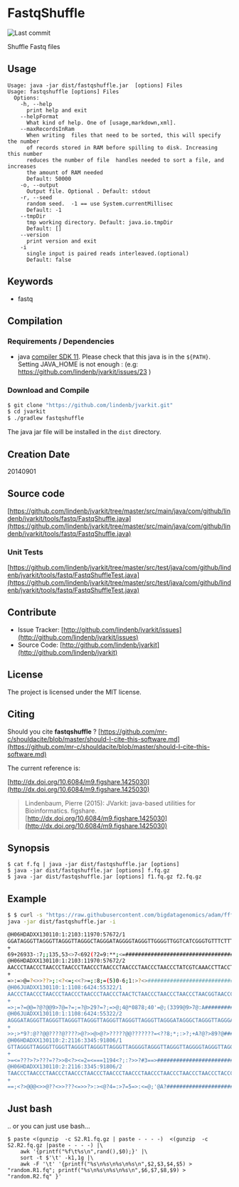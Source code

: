 # FastqShuffle

![Last commit](https://img.shields.io/github/last-commit/lindenb/jvarkit.png)

Shuffle Fastq files


## Usage

```
Usage: java -jar dist/fastqshuffle.jar  [options] Files
Usage: fastqshuffle [options] Files
  Options:
    -h, --help
      print help and exit
    --helpFormat
      What kind of help. One of [usage,markdown,xml].
    --maxRecordsInRam
      When writing  files that need to be sorted, this will specify the number 
      of records stored in RAM before spilling to disk. Increasing this number 
      reduces the number of file  handles needed to sort a file, and increases 
      the amount of RAM needed
      Default: 50000
    -o, --output
      Output file. Optional . Default: stdout
    -r, --seed
      random seed.  -1 == use System.currentMillisec
      Default: -1
    --tmpDir
      tmp working directory. Default: java.io.tmpDir
      Default: []
    --version
      print version and exit
    -i
      single input is paired reads interleaved.(optional)
      Default: false

```


## Keywords

 * fastq


## Compilation

### Requirements / Dependencies

* java [compiler SDK 11](https://jdk.java.net/11/). Please check that this java is in the `${PATH}`. Setting JAVA_HOME is not enough : (e.g: https://github.com/lindenb/jvarkit/issues/23 )


### Download and Compile

```bash
$ git clone "https://github.com/lindenb/jvarkit.git"
$ cd jvarkit
$ ./gradlew fastqshuffle
```

The java jar file will be installed in the `dist` directory.


## Creation Date

20140901

## Source code 

[https://github.com/lindenb/jvarkit/tree/master/src/main/java/com/github/lindenb/jvarkit/tools/fastq/FastqShuffle.java](https://github.com/lindenb/jvarkit/tree/master/src/main/java/com/github/lindenb/jvarkit/tools/fastq/FastqShuffle.java)

### Unit Tests

[https://github.com/lindenb/jvarkit/tree/master/src/test/java/com/github/lindenb/jvarkit/tools/fastq/FastqShuffleTest.java](https://github.com/lindenb/jvarkit/tree/master/src/test/java/com/github/lindenb/jvarkit/tools/fastq/FastqShuffleTest.java)


## Contribute

- Issue Tracker: [http://github.com/lindenb/jvarkit/issues](http://github.com/lindenb/jvarkit/issues)
- Source Code: [http://github.com/lindenb/jvarkit](http://github.com/lindenb/jvarkit)

## License

The project is licensed under the MIT license.

## Citing

Should you cite **fastqshuffle** ? [https://github.com/mr-c/shouldacite/blob/master/should-I-cite-this-software.md](https://github.com/mr-c/shouldacite/blob/master/should-I-cite-this-software.md)

The current reference is:

[http://dx.doi.org/10.6084/m9.figshare.1425030](http://dx.doi.org/10.6084/m9.figshare.1425030)

> Lindenbaum, Pierre (2015): JVarkit: java-based utilities for Bioinformatics. figshare.
> [http://dx.doi.org/10.6084/m9.figshare.1425030](http://dx.doi.org/10.6084/m9.figshare.1425030)


## Synopsis

```
$ cat f.fq | java -jar dist/fastqshuffle.jar [options] 
$ java -jar dist/fastqshuffle.jar [options] f.fq.gz
$ java -jar dist/fastqshuffle.jar [options] f1.fq.gz f2.fq.gz

```


## Example

```bash
$ $ curl -s "https://raw.githubusercontent.com/bigdatagenomics/adam/fff8ae259e8f6958eefd8de9a3ec39d33392fb21/adam-core/src/test/resources/interleaved_fastq_sample1.fq" |\
java -jar dist/fastqshuffle.jar -i

@H06HDADXX130110:1:2103:11970:57672/1
GGATAGGGTTAGGGTTAGGGTTAGGGCTAGGGATAGGGGTAGGGTTGGGGTTGGTCATCGGGTGTTTCTTTGTGTTTGAGGTTGATTATTGTGATGGTTAAGGTATCTAGGTATTGTAAAAGTTGGCTTTTAACTTAGAAAATTATGTCATTCTGTTCACAAGTGTTTAGATTGGTAGATAGGTACTATGCGATCACTTCCATTGGCTGAGAGTTCGATTGATTATGAGCCACGCTAGTGGTTGAGATCT
+
69+26933-:7;;135,53<>7<692(?2=9:**;<=#####################################################################################################################################################################################################################
@H06HDADXX130110:1:2103:11970:57672/2
AACCCTAACCCTAACCCTAACCCTAACCCTAACCCTAACCCTAACCCTAACCCTATCGTCAAACCTTACCTCCTCCCTAGCCTCCACCCTGACCATGACACCAACCATCAGCCTTATAGAAAACCCCAGAGATGCTCTTATCCTATACCACAATTACCCCATAACGAAAGAAAGGACTGAAAACAAATAAGTAAAATTCGTACAAATTATATCTATGAGTATGTCCCTGAGTGTAGGTGTAGGTGCATCC
+
=>:=>@=?<>>??>;:<?<=;<<?>=;:8;=(5)0-6;1:>?<>##############################################################################################################################################################################################################
@H06JUADXX130110:1:1108:6424:55322/1
AACCCTAACCCTAACCCTAACCCTAACCCTAACCCTAACTCTAACCCTAACCCTAACCCTAACGGTAACCCTTACCCTTACTGTAACGCTTATCCTAAATCAAATTCTTCCTCTTAAGATCGCTGTTAAAATTAATCCTATTAGAACAGGTCTTCTGGCACCAAGTTATGTCAATATCCCTTACTCTAAACATGCCTTGATCTCTCATGCATCACTTCAGCACAGCTCTTATGGATCTAGGATCCTCAGT
+
=>;=?=@@=?@?@@9>7@=?=;=?@>29?=?;=>@;4@*0878;40'=@;(3399@9>7@:A############################################################################################################################################################################################
@H06JUADXX130110:1:1108:6424:55322/2
AGGGATAGGGTTAGGGTTAGGGTTAGGGTTAGGGTTAGGGTTAGGGTTAGGGATAGGGCTAGGGTTAGGGATAGGGATAGGGTTAGGGTTAGGGTTAGGGTTAGGGTTATCGATAGGGATAGGGATAGGGATAGAGTTAGGGCTATGGGTAGGGTTAGAGTCAGGGAAAGAGATAGGGATGGAGATGGGGTTAAAAAGAAGTCAAGGAATTAAGGTAGGGAAACGGTTCGAGATCTGTAAAGGGCAACGA
+
>>;>*9?:@??@@????@????>@?>>@>@?>?????@@???????=<??8;*;:>?;+A?@?>89?@######################################################################################################################################################################################
@H06HDADXX130110:2:2116:3345:91806/1
GTTAGGGTTAGGGTTGGGTTAGGGTTAGGGTTAGGGTTAGGGGTAGGGTTAGGGTTAGGGGTAGGGTTAGGGTTAGGGTTAGGGTTAGGGTTAGGGGTAGGGCTAGGGTTAAGGGTAGGGTTAGCGAAAGGGCTGGGGTTAGGGGTGCGGGTACGCGTAGCATTAGGGCTAGAAGTAGGATCTGCAGTGCCTGACCGCGTCTGCGCGGCGACTGCCCAAAGCCTGGGGCCGACTCCAGGCTGAAGCTCAT
+
>=<=???>?>???=??>>8<?><=2=<===1194<?;:?>>?#3==>###########################################################################################################################################################################################################
@H06HDADXX130110:2:2116:3345:91806/2
TAACCCTAACCCTAACCCTAACCCTAACCCTAACCCTAACCCTAACCCTAACCCTAACCCTAACCCTACCCCTAACCCTAACCCTAACCCTAACCCGTACCCTAAACCCAACCCTAACCACAAAGCAAATCCCAACCTTAACCGGAACCCGAAATCTCGCAGCAAATCTGCAGTAGAGACGCAGACTCAACCATGCGTCTATTAGTACGCATTATCATTGCCTCATGCTTCTTAAGTACAGAGAGATGAC
+
==;<?>@@@<>>@??<>>???<=>>?>:><@?4=:>7=5=>:<=@;'@A?########################################################################################################################################################################################################
```

## Just bash

.. or you can just use bash...

```
$ paste <(gunzip  -c S2.R1.fq.gz | paste - - - -)  <(gunzip  -c S2.R2.fq.gz |paste - - - -) |\
	awk '{printf("%f\t%s\n",rand(),$0);}' |\
	sort -t $'\t' -k1,1g |\
	awk -F '\t' '{printf("%s\n%s\n%s\n%s\n",$2,$3,$4,$5) > "random.R1.fq"; printf("%s\n%s\n%s\n%s\n",$6,$7,$8,$9) > "random.R2.fq" }'
```




